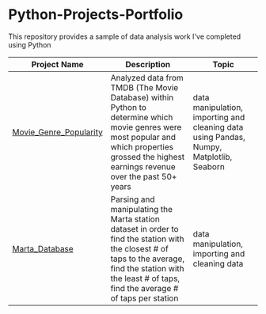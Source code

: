 # Python-Projects-Portfolio
This repository provides a sample of data analysis work I've completed using Python 

| Project Name  | Description | Topic |
| ------------- | ------------- | ------------- |
| [Movie_Genre_Popularity](https://github.com/TristenS27/Python-Projects-Portfolio/blob/main/Movie_Genre_Popularity/Movie_Genre_Popularity.ipynb)  | Analyzed data from TMDB (The Movie Database) within Python to determine which movie genres were most popular and which properties grossed the highest earnings revenue over the past 50+ years | data manipulation, importing and cleaning data using Pandas, Numpy, Matplotlib, Seaborn |
| [Marta_Database](https://github.com/TristenS27/Python-Projects-Portfolio/tree/main/Marta_Database) | Parsing and manipulating the Marta station dataset in order to find the station with the closest # of taps to the average, find the station with the least # of taps, find the average # of taps per station | data manipulation, importing and cleaning data |
